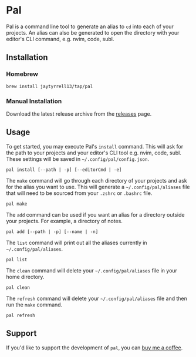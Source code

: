 # Pal

Pal is a command line tool to generate an alias to `cd` into each of your projects. An alias can also be generated to open the directory with your editor's CLI command, e.g. nvim, code, subl.

## Installation

### Homebrew

```shell
brew install jaytyrrell13/tap/pal
```

### Manual Installation

Download the latest release archive from the [releases](https://github.com/jaytyrrell13/pal/releases) page.

## Usage

To get started, you may execute Pal's `install` command. This will ask for the path to your projects and your editor's CLI tool e.g. nvim, code, subl. These settings will be saved in `~/.config/pal/config.json`.

```shell
pal install [--path | -p] [--editorCmd | -e]
```

The `make` command will go through each directory of your projects and ask for the alias you want to use. This will generate a `~/.config/pal/aliases` file that will need to be sourced from your `.zshrc` or `.bashrc` file.

```shell
pal make
```

The `add` command can be used if you want an alias for a directory outside your projects. For example, a directory of notes.

```shell
pal add [--path | -p] [--name | -n]
```

The `list` command will print out all the aliases currently in `~/.config/pal/aliases`.

```shell
pal list
```

The `clean` command will delete your `~/.config/pal/aliases` file in your home directory.

```shell
pal clean
```

The `refresh` command will delete your `~/.config/pal/aliases` file and then run the `make` command.

```shell
pal refresh
```

## Support

If you'd like to support the development of `pal`, you can [buy me a coffee](https://www.buymeacoffee.com/jaytyrrell).
